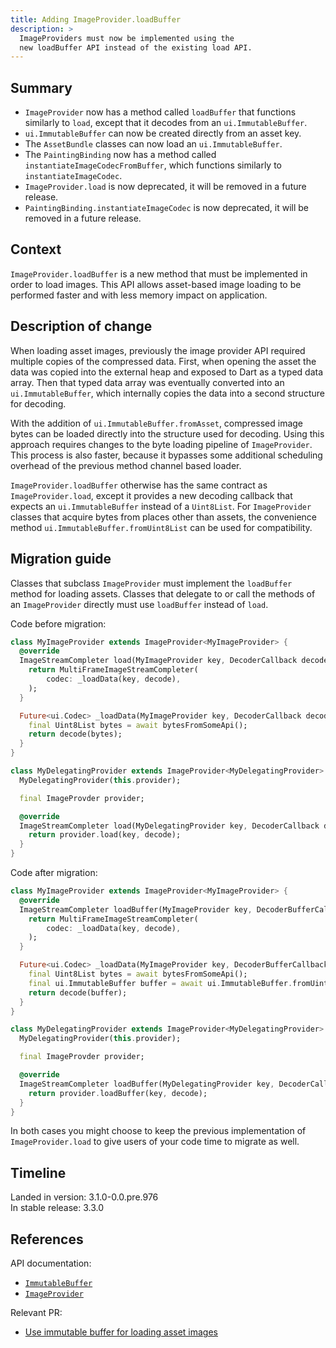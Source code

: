 ```yaml
---
title: Adding ImageProvider.loadBuffer
description: >
  ImageProviders must now be implemented using the
  new loadBuffer API instead of the existing load API.
---
```


## Summary

* `ImageProvider` now has a method called `loadBuffer` that functions
   similarly to `load`, except that it decodes from an `ui.ImmutableBuffer`.
* `ui.ImmutableBuffer` can now be created directly from an asset key.
* The `AssetBundle` classes can now load an `ui.ImmutableBuffer`.
* The `PaintingBinding` now has a method called
  `instantiateImageCodecFromBuffer`, which functions similarly to
  `instantiateImageCodec`.
* `ImageProvider.load` is now deprecated, it will be removed in a future
   release.
* `PaintingBinding.instantiateImageCodec` is now deprecated, it will be removed
   in a future release.

## Context

`ImageProvider.loadBuffer` is a new method that must be implemented in order to
load images. This API allows asset-based image loading to be performed faster
and with less memory impact on application.

## Description of change

When loading asset images, previously the image provider API required multiple
copies of the compressed data. First, when opening the asset the data was
copied into the external heap and exposed to Dart as a typed data array. Then
that typed data array was eventually converted into an `ui.ImmutableBuffer`,
which internally copies the data into a second structure for decoding.

With the addition of `ui.ImmutableBuffer.fromAsset`, compressed image bytes can
be loaded directly into the structure used for decoding. Using this approach
requires changes to the byte loading pipeline of `ImageProvider`. This process
is also faster, because it bypasses some additional scheduling overhead of the
previous method channel based loader.

`ImageProvider.loadBuffer` otherwise has the same contract as
`ImageProvider.load`, except it provides a new decoding callback that expects
an `ui.ImmutableBuffer` instead of a `Uint8List`. For `ImageProvider` classes
that acquire bytes from places other than assets, the convenience method
`ui.ImmutableBuffer.fromUint8List` can be used for compatibility.

## Migration guide

Classes that subclass `ImageProvider` must implement the `loadBuffer` method for
loading assets. Classes that delegate to or call the methods of an
`ImageProvider` directly must use `loadBuffer` instead of `load`.

Code before migration:

```dart
class MyImageProvider extends ImageProvider<MyImageProvider> {
  @override
  ImageStreamCompleter load(MyImageProvider key, DecoderCallback decode) {
    return MultiFrameImageStreamCompleter(
        codec: _loadData(key, decode),
    );
  }

  Future<ui.Codec> _loadData(MyImageProvider key, DecoderCallback decode) async {
    final Uint8List bytes = await bytesFromSomeApi();
    return decode(bytes);
  }
}

class MyDelegatingProvider extends ImageProvider<MyDelegatingProvider> {
  MyDelegatingProvider(this.provider);

  final ImageProvder provider;

  @override
  ImageStreamCompleter load(MyDelegatingProvider key, DecoderCallback decode) {
    return provider.load(key, decode);
  }
}
```

Code after migration:

```dart
class MyImageProvider extends ImageProvider<MyImageProvider> {
  @override
  ImageStreamCompleter loadBuffer(MyImageProvider key, DecoderBufferCallback decode) {
    return MultiFrameImageStreamCompleter(
        codec: _loadData(key, decode),
    );
  }

  Future<ui.Codec> _loadData(MyImageProvider key, DecoderBufferCallback decode) async {
    final Uint8List bytes = await bytesFromSomeApi();
    final ui.ImmutableBuffer buffer = await ui.ImmutableBuffer.fromUint8List(bytes);
    return decode(buffer);
  }
}

class MyDelegatingProvider extends ImageProvider<MyDelegatingProvider> {
  MyDelegatingProvider(this.provider);

  final ImageProvder provider;

  @override
  ImageStreamCompleter loadBuffer(MyDelegatingProvider key, DecoderCallback decode) {
    return provider.loadBuffer(key, decode);
  }
}
```

In both cases you might choose to keep the
previous implementation of `ImageProvider.load`
to give users of your code time to migrate as well.

## Timeline

Landed in version: 3.1.0-0.0.pre.976<br>
In stable release: 3.3.0

## References

API documentation:

* [`ImmutableBuffer`]({{site.api}}flutter/dart-ui/ImmutableBuffer-class.html)
* [`ImageProvider`]({{site.api}}flutter/painting/ImageProvider-class.html)

Relevant PR:

* [Use immutable buffer for loading asset images]({{site.repo.flutter}}pull/103496)
